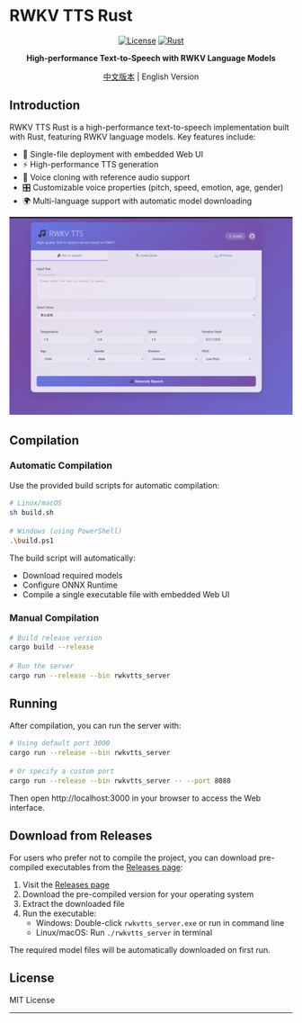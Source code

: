 # RWKV TTS Rust

<div align="center">

[![License](https://img.shields.io/badge/license-MIT-blue.svg)](LICENSE)
[![Rust](https://img.shields.io/badge/rust-1.78+-orange.svg)](https://www.rust-lang.org)

**High-performance Text-to-Speech with RWKV Language Models**

</div>

<div align="center">
  <p><a href="README.md">中文版本</a> | English Version</p>
</div>

## Introduction

RWKV TTS Rust is a high-performance text-to-speech implementation built with Rust, featuring RWKV language models. Key features include:

- 🚀 Single-file deployment with embedded Web UI
- ⚡ High-performance TTS generation
- 🎯 Voice cloning with reference audio support
- 🎛️ Customizable voice properties (pitch, speed, emotion, age, gender)
- 🌍 Multi-language support with automatic model downloading

![Web UI Screenshot](1.png)

## Compilation

### Automatic Compilation

Use the provided build scripts for automatic compilation:

```bash
# Linux/macOS
sh build.sh

# Windows (using PowerShell)
.\build.ps1
```

The build script will automatically:
- Download required models
- Configure ONNX Runtime
- Compile a single executable file with embedded Web UI

### Manual Compilation

```bash
# Build release version
cargo build --release

# Run the server
cargo run --release --bin rwkvtts_server
```

## Running

After compilation, you can run the server with:

```bash
# Using default port 3000
cargo run --release --bin rwkvtts_server

# Or specify a custom port
cargo run --release --bin rwkvtts_server -- --port 8080
```

Then open http://localhost:3000 in your browser to access the Web interface.

## Download from Releases

For users who prefer not to compile the project, you can download pre-compiled executables from the [Releases page](https://github.com/cgisky1980/rwkv-tts-rs/releases):

1. Visit the [Releases page](https://github.com/cgisky1980/rwkv-tts-rs/releases)
2. Download the pre-compiled version for your operating system
3. Extract the downloaded file
4. Run the executable:
   - Windows: Double-click `rwkvtts_server.exe` or run in command line
   - Linux/macOS: Run `./rwkvtts_server` in terminal

The required model files will be automatically downloaded on first run.

## License

MIT License

---

